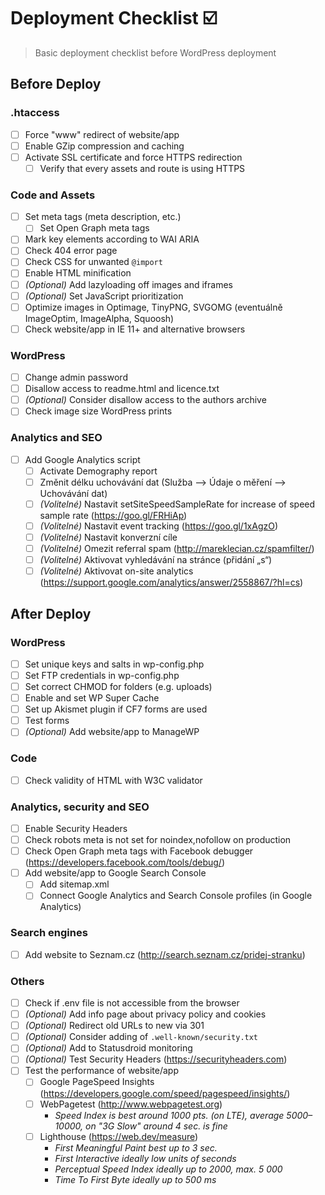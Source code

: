 # Deployment Checklist ☑️

> Basic deployment checklist before WordPress deployment

## Before Deploy

### .htaccess
- [ ] Force "www" redirect of website/app
- [ ] Enable GZip compression and caching
- [ ] Activate SSL certificate and force HTTPS redirection
	- [ ] Verify that every assets and route is using HTTPS

### Code and Assets
- [ ] Set meta tags (meta description, etc.)
	- [ ] Set Open Graph meta tags
- [ ] Mark key elements according to WAI ARIA
- [ ] Check 404 error page
- [ ] Check CSS for unwanted `@import`
- [ ] Enable HTML minification
- [ ] _(Optional)_ Add lazyloading off images and iframes
- [ ] _(Optional)_ Set JavaScript prioritization
- [ ] Optimize images in Optimage, TinyPNG, SVGOMG (eventuálně ImageOptim, ImageAlpha, Squoosh)
- [ ] Check website/app in IE 11+ and alternative browsers

### WordPress
- [ ] Change admin password
- [ ] Disallow access to readme.html and licence.txt
- [ ] _(Optional)_ Consider disallow access to the authors archive
- [ ] Check image size WordPress prints

### Analytics and SEO
- [ ] Add Google Analytics script
	- [ ] Activate Demography report
	- [ ] Změnit délku uchovávání dat (Služba –> Údaje o měření –> Uchovávání dat)
	- [ ] _(Volitelné)_ Nastavit setSiteSpeedSampleRate for increase of speed sample rate (https://goo.gl/FRHiAp) 
	- [ ] _(Volitelné)_ Nastavit event tracking (https://goo.gl/1xAgzO) 
	- [ ] _(Volitelné)_ Nastavit konverzní cíle
	- [ ] _(Volitelné)_ Omezit referral spam (http://mareklecian.cz/spamfilter/)
	- [ ] _(Volitelné)_ Aktivovat vyhledávání na stránce (přidání „s“)
	- [ ] _(Volitelné)_ Aktivovat on-site analytics (https://support.google.com/analytics/answer/2558867/?hl=cs)

## After Deploy

### WordPress
- [ ] Set unique keys and salts in wp-config.php
- [ ] Set FTP credentials in wp-config.php
- [ ] Set correct CHMOD for folders (e.g. uploads)
- [ ] Enable and set WP Super Cache
- [ ] Set up Akismet plugin if CF7 forms are used
- [ ] Test forms
- [ ] _(Optional)_ Add website/app to ManageWP

### Code
- [ ] Check validity of HTML with W3C validator

### Analytics, security and SEO
- [ ] Enable Security Headers
- [ ] Check robots meta is not set for noindex,nofollow on production
- [ ] Check Open Graph meta tags with Facebook debugger (https://developers.facebook.com/tools/debug/)
- [ ] Add website/app to Google Search Console
	- [ ] Add sitemap.xml
	- [ ] Connect Google Analytics and Search Console profiles (in Google Analytics)

### Search engines
- [ ] Add website to Seznam.cz (http://search.seznam.cz/pridej-stranku)

### Others
- [ ] Check if .env file is not accessible from the browser
- [ ] _(Optional)_ Add info page about privacy policy and cookies
- [ ] _(Optional)_ Redirect old URLs to new via 301
- [ ] _(Optional)_ Consider adding of `.well-known/security.txt`
- [ ] _(Optional)_ Add to Statusdroid monitoring
- [ ] _(Optional)_ Test Security Headers (https://securityheaders.com)
- [ ] Test the performance of website/app
	- [ ] Google PageSpeed Insights (https://developers.google.com/speed/pagespeed/insights/)
	- [ ] WebPagetest (http://www.webpagetest.org)
		- _Speed Index is best around 1000 pts. (on LTE), average 5000–10000, on "3G Slow" around 4 sec. is fine_
	- [ ] Lighthouse (https://web.dev/measure)
		- _First Meaningful Paint best up to 3 sec._
		- _First Interactive ideally low units of seconds_
		- _Perceptual Speed Index ideally up to 2000, max. 5 000_
		- _Time To First Byte ideally up to 500 ms_
